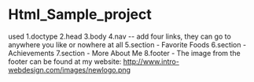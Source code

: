 # Html_Sample_project

used
1.doctype
2.head
3.body
4.nav -- add four links, they can go to anywhere you like or nowhere at all
5.section - Favorite Foods
6.section - Achievements
7.section - More About Me
8.footer  - The image from the footer can be found at my website: http://www.intro-webdesign.com/images/newlogo.png

